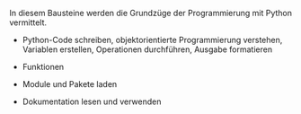 In diesem Bausteine werden die Grundzüge der Programmierung mit Python vermittelt.

  - Python-Code schreiben, objektorientierte Programmierung verstehen, Variablen erstellen, Operationen durchführen, Ausgabe formatieren

  - Funktionen

  - Module und Pakete laden

  - Dokumentation lesen und verwenden